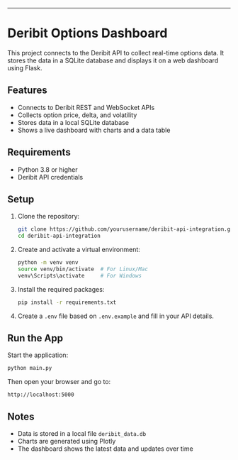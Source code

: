

---

# Deribit Options Dashboard

This project connects to the Deribit API to collect real-time options data. It stores the data in a SQLite database and displays it on a web dashboard using Flask.

## Features

- Connects to Deribit REST and WebSocket APIs
- Collects option price, delta, and volatility
- Stores data in a local SQLite database
- Shows a live dashboard with charts and a data table

## Requirements

- Python 3.8 or higher
- Deribit API credentials

## Setup

1. Clone the repository:
   ```bash
   git clone https://github.com/yourusername/deribit-api-integration.git
   cd deribit-api-integration


2. Create and activate a virtual environment:

   ```bash
   python -m venv venv
   source venv/bin/activate  # For Linux/Mac
   venv\Scripts\activate     # For Windows
   ```

3. Install the required packages:

   ```bash
   pip install -r requirements.txt
   ```

4. Create a `.env` file based on `.env.example` and fill in your API details.

## Run the App

Start the application:

```bash
python main.py
```

Then open your browser and go to:

```
http://localhost:5000
```

## Notes

* Data is stored in a local file `deribit_data.db`
* Charts are generated using Plotly
* The dashboard shows the latest data and updates over time



